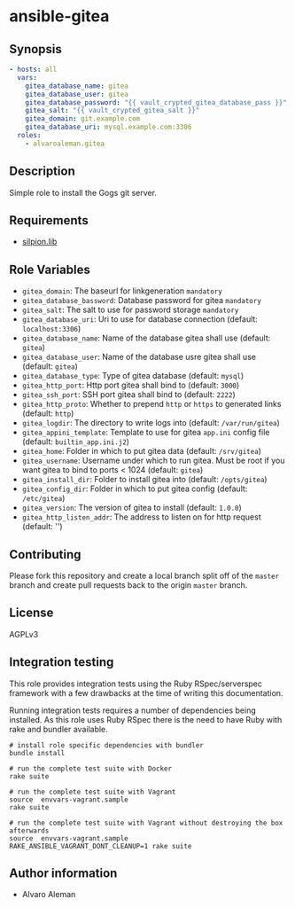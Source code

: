 # ansible-gitea

## Synopsis

```yml
- hosts: all
  vars:
    gitea_database_name: gitea
    gitea_database_user: gitea
    gitea_database_password: "{{ vault_crypted_gitea_database_pass }}"
    gitea_salt: "{{ vault_crypted_gitea_salt }}"
    gitea_domain: git.example.com
    gitea_database_uri: mysql.example.com:3306
  roles:
    - alvaroaleman.gitea
```

## Description

Simple role to install the Gogs git server.

## Requirements

* [silpion.lib](https://github.com/silpion/ansible-lib.git)

## Role Variables

* ``gitea_domain``: The baseurl for linkgeneration  ``mandatory``
* ``gitea_database_bassword``: Database password for gitea ``mandatory``
* ``gitea_salt``: The salt to use for password storage ``mandatory``
* ``gitea_database_uri``: Uri to use for database connection (default: ``localhost:3306``)
* ``gitea_database_name``: Name of the database gitea shall use (default: ``gitea``)
* ``gitea_database_user``: Name of the database usre gitea shall use (default: ``gitea``)
* ``gitea_database_type``: Type of gitea database (default: ``mysql``)
* ``gitea_http_port``: Http port gitea shall bind to (default: ``3000``)
* ``gitea_ssh_port``: SSH port gitea shall bind to (default: ``2222``)
* ``gitea_http_proto``: Whether to prepend ``http`` or ``https`` to generated links (default: ``http``)
* ``gitea_logdir``: The directory to write logs into (default: ``/var/run/gitea``)
* ``gitea_appini_template``: Template to use for gitea ``app.ini`` config file (default: ``builtin_app.ini.j2``)
* ``gitea_home``: Folder in which to put gitea data (default: ``/srv/gitea``)
* ``gitea_username``: Username under which to run gitea. Must be root if you want gitea to bind to ports < 1024 (default: ``gitea``)
* ``gitea_install_dir``: Folder to install gitea into (default: ``/opts/gitea``)
* ``gitea_config_dir``: Folder in which to put gitea config (default: ``/etc/gitea``)
* ``gitea_version``: The version of gitea to install (default: ``1.0.0``)
* ``gitea_http_listen_addr``: The address to listen on for http request (default: '')


## Contributing

Please fork this repository and create a local branch split off of the ``master``
branch and create pull requests back to the origin ``master`` branch.

## License

AGPLv3

## Integration testing

This role provides integration tests using the Ruby RSpec/serverspec framework
with a few drawbacks at the time of writing this documentation.

Running integration tests requires a number of dependencies being
installed. As this role uses Ruby RSpec there is the need to have
Ruby with rake and bundler available.

```shell
# install role specific dependencies with bundler
bundle install
```

<!-- -->

```shell
# run the complete test suite with Docker
rake suite
```

<!-- -->

```shell
# run the complete test suite with Vagrant
source  envvars-vagrant.sample
rake suite

# run the complete test suite with Vagrant without destroying the box afterwards
source  envvars-vagrant.sample
RAKE_ANSIBLE_VAGRANT_DONT_CLEANUP=1 rake suite
```


## Author information

* Alvaro Aleman

<!-- vim: set nofen ts=4 sw=4 et: -->
